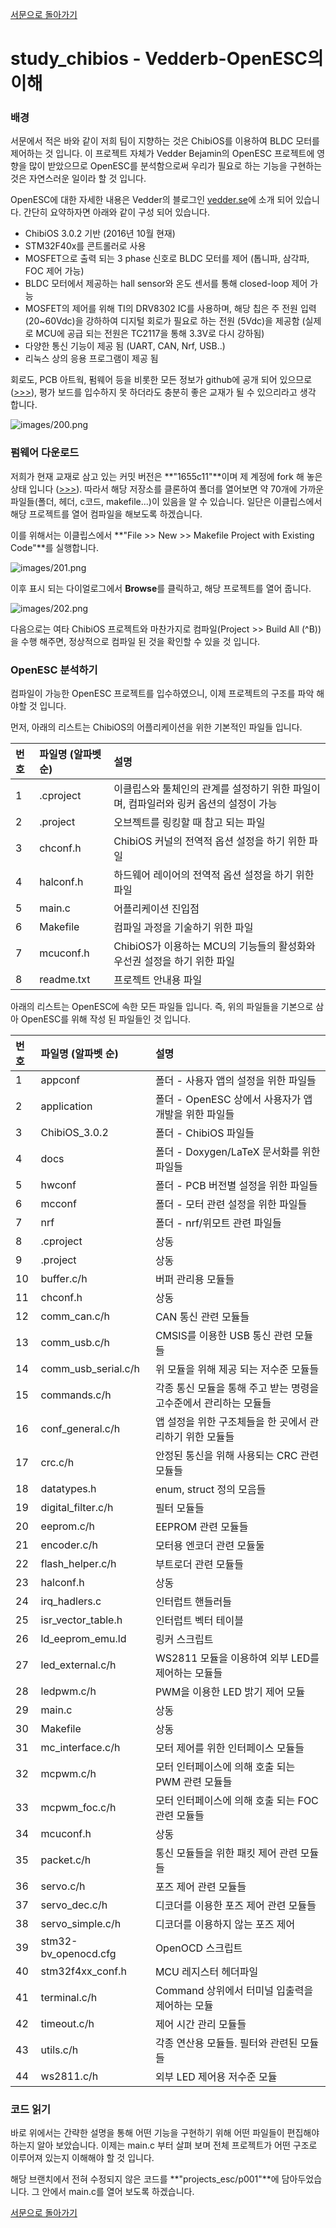 [서문으로 돌아가기](../README.md#어떻게-무엇을-개발하고-공유할까)

# study_chibios - Vedderb-OpenESC의 이해 
   
### 배경
  
서문에서 적은 바와 같이 저희 팀이 지향하는 것은 ChibiOS를 이용하여 BLDC 모터를 제어하는 것 입니다. 이 프로젝트 자체가 Vedder Bejamin의 OpenESC 프로젝트에 영향을 많이 받았으므로 OpenESC를 분석함으로써 우리가 필요로 하는 기능을 구현하는 것은 자연스러운 일이라 할 것 입니다.   

OpenESC에 대한 자세한 내용은 Vedder의 블로그인 [vedder.se](http://vedder.se/2015/01/vesc-open-source-esc/)에 소개 되어 있습니다. 간단히 요약하자면 아래와 같이 구성 되어 있습니다.
  
- ChibiOS 3.0.2 기반 (2016년 10월 현재)
- STM32F40x를 콘트롤러로 사용
- MOSFET으로 출력 되는 3 phase 신호로 BLDC 모터를 제어 (톱니파, 삼각파, FOC 제어 가능)
- BLDC 모터에서 제공하는 hall sensor와 온도 센서를 통해 closed-loop 제어 가능
- MOSFET의 제어를 위해 TI의 DRV8302 IC를 사용하며, 해당 칩은 주 전원 입력 (20~60Vdc)을 강하하여 디지털 회로가 필요로 하는 전원 (5Vdc)을 제공함 (실제로 MCU에 공급 되는 전원은 TC2117을 통해 3.3V로 다시 강하됨)
- 다양한 통신 기능이 제공 됨 (UART, CAN, Nrf, USB..)
- 리눅스 상의 응용 프로그램이 제공 됨
  
회로도, PCB 아트웍, 펌웨어 등을 비롯한 모든 정보가 github에 공개 되어 있으므로([>>>](https://github.com/vedderb)), 평가 보드를 입수하지 못 하더라도 충분히 좋은 교재가 될 수 있으리라고 생각 합니다.  
  
![images/200.png](images/200.png)  
  
### 펌웨어 다운로드
  
저희가 현재 교재로 삼고 있는 커밋 버전은 **"1655c11"**이며 제 계정에 fork 해 놓은 상태 입니다 ([>>>](https://github.com/bus710/bldc)). 따라서 해당 저장소를 클론하여 폴더를 열어보면 약 70개에 가까운 파일들(폴더, 헤더, c코드, makefile...)이 있음을 알 수 있습니다. 일단은 이클립스에서 해당 프로젝트를 열어 컴파일을 해보도록 하겠습니다. 
  
이를 위해서는 이클립스에서 **"File >> New >> Makefile Project with Existing Code"**를 실행합니다. 
  
![images/201.png](images/201.png)  
  
이후 표시 되는 다이얼로그에서 **Browse**를 클릭하고, 해당 프로젝트를 열어 줍니다. 
  
![images/202.png](images/202.png)  

다음으로는 여타 ChibiOS 프로젝트와 마찬가지로 컴파일(Project >> Build All (^B))을 수행 해주면, 정상적으로 컴파일 된 것을 확인할 수 있을 것 입니다.  
  
### OpenESC 분석하기   
  
컴파일이 가능한 OpenESC 프로젝트를 입수하였으니, 이제 프로젝트의 구조를 파악 해야할 것 입니다.
  
먼저, 아래의 리스트는 ChibiOS의 어플리케이션을 위한 기본적인 파일들 입니다. 

| 번호 	| 파일명 (알파벳 순) 	| 설명 | 
| :----	| :---- 				| :---- |
| 1		| .cproject				| 이클립스와 툴체인의 관계를 설정하기 위한 파일이며, 컴파일러와 링커 옵션의 설정이 가능	|
| 2		| .project				| 오브젝트를 링킹할 때 참고 되는 파일 | 
| 3		| chconf.h				| ChibiOS 커널의 전역적 옵션 설정을 하기 위한 파일 | 
| 4		| halconf.h				| 하드웨어 레이어의 전역적 옵션 설정을 하기 위한 파일 |
| 5		| main.c				| 어플리케이션 진입점 |
| 6		| Makefile				| 컴파일 과정을 기술하기 위한 파일 |
| 7		| mcuconf.h				| ChibiOS가 이용하는 MCU의 기능들의 활성화와 우선권 설정을 하기 위한 파일 	|
| 8		| readme.txt			| 프로젝트 안내용 파일	|

아래의 리스트는 OpenESC에 속한 모든 파일들 입니다. 즉, 위의 파일들을 기본으로 삼아 OpenESC를 위해 작성 된 파일들인 것 입니다.  

| 번호	| 파일명 (알파벳 순)	| 설명 		| 
| :----	| :---- 				| :---- 	|
| 1		| appconf 				| 폴더 - 사용자 앱의 설정을 위한 파일들 |
| 2		| application 			| 폴더 - OpenESC 상에서 사용자가 앱 개발을 위한 파일들 |
| 3		| ChibiOS_3.0.2			| 폴더 - ChibiOS 파일들 |
| 4		| docs 					| 폴더 - Doxygen/LaTeX 문서화를 위한 파일들 |
| 5		| hwconf 				| 폴더 - PCB 버전별 설정을 위한 파일들 |
| 6		| mcconf				| 폴더 - 모터 관련 설정을 위한 파일들 |
| 7		| nrf					| 폴더 - nrf/위모트 관련 파일들 |
| 8		| .cproject				| 상동		|
| 9		| .project				| 상동 		|
| 10	| buffer.c/h			| 버퍼 관리용 모듈들 |
| 11	| chconf.h				| 상동 		|
| 12	| comm_can.c/h			| CAN 통신 관련 모듈들 |
| 13	| comm_usb.c/h			| CMSIS를 이용한 USB 통신 관련 모듈들 |
| 14	| comm_usb_serial.c/h	| 위 모듈을 위해 제공 되는 저수준 모듈들 |
| 15	| commands.c/h			| 각종 통신 모듈을 통해 주고 받는 명령을 고수준에서 관리하는 모듈들 |
| 16	| conf_general.c/h		| 앱 설정을 위한 구조체들을 한 곳에서 관리하기 위한 모듈들 |
| 17	| crc.c/h				| 안정된 통신을 위해 사용되는 CRC 관련 모듈들 |
| 18	| datatypes.h			| enum, struct 정의 모음들 |
| 19	| digital_filter.c/h	| 필터 모듈들 |
| 20	| eeprom.c/h			| EEPROM 관련 모듈들 |
| 21	| encoder.c/h			| 모터용 엔코더 관련 모듈둘 |
| 22	| flash_helper.c/h		| 부트로더 관련 모듈들 |
| 23	| halconf.h				| 상동	 	|
| 24	| irq_hadlers.c			| 인터럽트 핸들러들	|
| 25	| isr_vector_table.h	| 인터럽트 벡터 테이블 |
| 26	| ld_eeprom_emu.ld		| 링커 스크립트 |
| 27	| led_external.c/h		| WS2811 모듈을 이용하여 외부 LED를 제어하는 모듈들 |
| 28	| ledpwm.c/h			| PWM을 이용한 LED 밝기 제어 모듈 |
| 29	| main.c				| 상동 		|
| 30	| Makefile				| 상동		|
| 31	| mc_interface.c/h		| 모터 제어를 위한 인터페이스 모듈들 |
| 32	| mcpwm.c/h				| 모터 인터페이스에 의해 호출 되는 PWM 관련 모듈들 |
| 33	| mcpwm_foc.c/h			| 모터 인터페이스에 의해 호출 되는 FOC 관련 모듈들 |
| 34	| mcuconf.h				| 상동		|
| 35	| packet.c/h			| 통신 모듈들을 위한 패킷 제어 관련 모듈들 |
| 36	| servo.c/h				| 포즈 제어 관련 모듈들 |
| 37	| servo_dec.c/h			| 디코더를 이용한 포즈 제어 관련 모듈들 |
| 38	| servo_simple.c/h		| 디코더를 이용하지 않는 포즈 제어 |
| 39	| stm32-bv_openocd.cfg	| OpenOCD 스크립트 |
| 40	| stm32f4xx_conf.h		| MCU 레지스터 헤더파일 |
| 41	| terminal.c/h			| Command 상위에서 터미널 입출력을 제어하는 모듈 |
| 42	| timeout.c/h			| 제어 시간 관리 모듈들 |
| 43	| utils.c/h				| 각종 연산용 모듈들. 필터와 관련된 모듈들 |
| 44	| ws2811.c/h			| 외부 LED 제어용 저수준 모듈 |


### 코드 읽기
  
바로 위에서는 간략한 설명을 통해 어떤 기능을 구현하기 위해 어떤 파일들이 편집해야 하는지 알아 보았습니다. 이제는 main.c 부터 살펴 보며 전체 프로젝트가 어떤 구조로 이루어져 있는지 이해해야 할 것 입니다.

해당 브랜치에서 전혀 수정되지 않은 코드를 **"projects_esc/p001"**에 담아두었습니다. 그 안에서 main.c를 열어 보도록 하겠습니다. 
     
  
    
[서문으로 돌아가기](../README.md#어떻게-무엇을-개발하고-공유할까)
